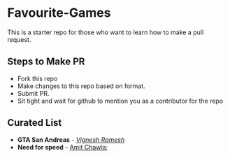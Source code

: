 # Favourite-Games
This is a starter repo for those who want to learn how to make a pull request.

## Steps to Make PR
* Fork this repo
* Make changes to this repo based on format.
* Submit PR.
* Sit tight and wait for github to mention you as a contributor for the repo

## Curated List

* __GTA San Andreas__ - *[Vignesh Ramesh](http://www.vigneshramesh.in)*
* __Need for speed__ -  [Amit Chawla](https://www.linkedin.com/in/amitchawla1995/); 
